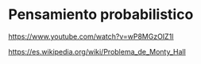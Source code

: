 # Pensamiento probabilistico
https://www.youtube.com/watch?v=wP8MGzOIZ1I


https://es.wikipedia.org/wiki/Problema_de_Monty_Hall
